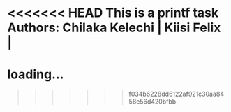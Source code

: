 <<<<<<< HEAD
This is a printf task
Authors: Chilaka Kelechi | Kiisi Felix |
=======
# loading...
>>>>>>> f034b6228dd6122af921c30aa8458e56d420bfbb
